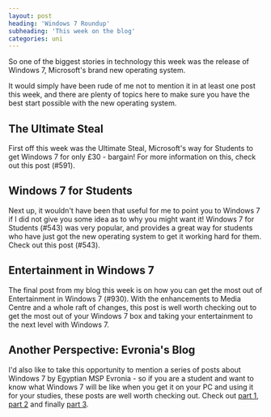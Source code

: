 ```yaml
---
layout: post
heading: 'Windows 7 Roundup'
subheading: 'This week on the blog'
categories: uni
---
```


So one of the biggest stories in technology this week was the release of Windows 7, Microsoft's brand new operating system.

It would simply have been rude of me not to mention it in at least one post this week, and there are plenty of topics here to make sure you have the best start possible with the new operating system.

<!-- Replace missing image from http://media.chris-alexander.co.uk/wp-content/uploads/2009/09/win7-logo-medium.png -->

## The Ultimate Steal

First off this week was the Ultimate Steal, Microsoft's way for Students to get Windows 7 for only £30 - bargain! For more information on this, check out this post (#591).

## Windows 7 for Students

Next up, it wouldn't have been that useful for me to point you to Windows 7 if I did not give you some idea as to why you might want it! Windows 7 for Students (#543) was very popular, and provides a great way for students who have just got the new operating system to get it working hard for them. Check out this post (#543).

## Entertainment in Windows 7

The final post from my blog this week is on how you can get the most out of Entertainment in Windows 7 (#930). With the enhancements to Media Centre and a whole raft of changes, this post is well worth checking out to get the most out of your Windows 7 box and taking your entertainment to the next level with Windows 7.

## Another Perspective: Evronia's Blog

I'd also like to take this opportunity to mention a series of posts about Windows 7 by Egyptian MSP Evronia - so if you are a student and want to know what Windows 7 will be like when you get it on your PC and using it for your studies, these posts are well worth checking out. Check out [part 1](http://evronia.blogspot.com/2009/10/why-i-love-windows7.html), [part 2](http://evronia.blogspot.com/2009/10/why-i-love-windows7-part-2.html) and finally [part 3](http://evronia.blogspot.com/2009/10/why-i-love-windows7-part-3.html).
